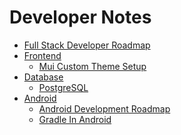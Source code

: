 # Developer Notes
- [Full Stack Developer Roadmap](Full-Stack-Developer-Roadmap.md)
- [Frontend]()
  - [Mui Custom Theme Setup](./React/Mui-Custom-Theme-Setup.md)
- [Database]()
  - [PostgreSQL](./Database/PostgreSQL.md) 
- [Android]()
  - [Android Development Roadmap](./Android/Android-Development-Roadmap.md)
  - [Gradle In Android](./Android/Gradle-In-Android.md)
